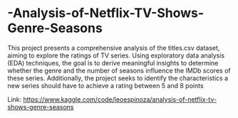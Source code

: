 # -Analysis-of-Netflix-TV-Shows-Genre-Seasons

This project presents a comprehensive analysis of the titles.csv dataset, aiming to explore the ratings of TV series. Using exploratory data analysis (EDA) techniques, the goal is to derive meaningful insights to determine whether the genre and the number of seasons influence the IMDb scores of these series. Additionally, the project seeks to identify the characteristics a new series should have to achieve a rating between 5 and 8 points

Link: https://www.kaggle.com/code/leoespinoza/analysis-of-netflix-tv-shows-genre-seasons
